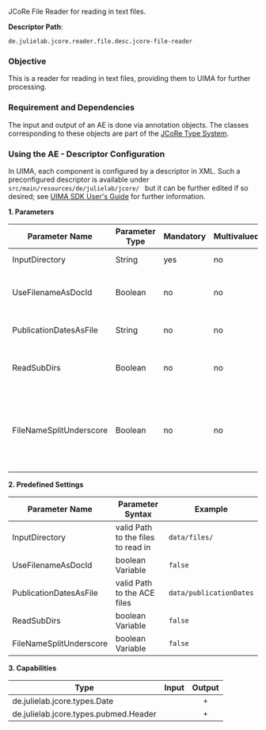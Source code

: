  JCoRe File Reader for reading in text files.  

**Descriptor Path**:
```
de.julielab.jcore.reader.file.desc.jcore-file-reader
```

### Objective
 This is a reader for reading in text files, providing them to UIMA for further processing.

### Requirement and Dependencies
 The input and output of an AE is done via annotation objects. The classes corresponding to these objects are part of the [JCoRe Type System](https://github.com/JULIELab/jcore-base/tree/master/jcore-types).

### Using the AE - Descriptor Configuration
 In UIMA, each component is configured by a descriptor in XML. Such a preconfigured descriptor is available under `src/main/resources/de/julielab/jcore/ ` but it can be further edited if so desired; see [UIMA SDK User's Guide](https://uima.apache.org/downloads/releaseDocs/2.1.0-incubating/docs/html/tools/tools.html#ugr.tools.cde) for further information.

**1. Parameters**

| Parameter Name | Parameter Type | Mandatory | Multivalued | Description |
|----------------|----------------|-----------|-------------|-------------|
| InputDirectory | String | yes | no | Directory where the text files reside. |
| UseFilenameAsDocId | Boolean | no | no | If this is set to true, the document name (without extension) is used as document id. |
| PublicationDatesAsFile | String | no | no | A file that maps document ids to publication dates |
| ReadSubDirs | Boolean | no | no | If this is set to true, all subdirs of the InputDirectory are read. |
| FileNameSplitUnderscore | Boolean | no | no | Only used in conjunction with "`UseFilenameAsDocId`": If this is set to true, the split to determine the filename will also be done on underscores ("`_`"). |

**2. Predefined Settings**

| Parameter Name | Parameter Syntax | Example |
|----------------|------------------|---------|
| InputDirectory | valid Path to the files to read in | `data/files/` |
| UseFilenameAsDocId | boolean Variable | `false` |
| PublicationDatesAsFile | valid Path to the ACE files | `data/publicationDates` |
| ReadSubDirs | boolean Variable | `false` |
| FileNameSplitUnderscore | boolean Variable | `false` |

**3. Capabilities**

| Type | Input | Output |
|------|:-----:|:------:|
| de.julielab.jcore.types.Date |  | `+` |
| de.julielab.jcore.types.pubmed.Header |  | `+` |
